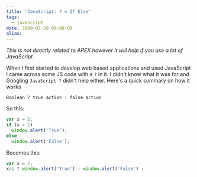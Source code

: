 ```yaml
---
title: 'JavaScript: ? = If Else'
tags:
  - javascript
date: 2009-07-20 09:00:00
alias:
---
```


_This is not directly related to APEX however it will help if you use a lot of JavaScript_

When I first started to develop web based applications and used JavaScript I came across some JS code with a `?` in it. I didn't know what it was for and Googling `JavaScript ?` didn't help either. Here's a quick summary on how it works

`Boolean ? true action : false action`

So this:
```js
var x = 2;
if (x > 1)
  window.alert('True');
else
  window.alert('False');
```

Becomes this:
```js
var x = 2;
x>1 ? window.alert('True') : window.alert('False') ;
```
